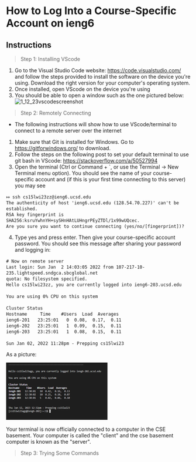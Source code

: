 # How to Log Into a Course-Specific Account on ieng6

## Instructions

> Step 1: Installing VScode

1. Go to the Visual Studio Code website: https://code.visualstudio.com/ and follow the steps provided to install the software on the device you're using. Download the right version for your computer's operating system.
2. Once installed, open VScode on the device you're using
3. You should be able to open a window such as the one pictured below:
![1_12_23vscodescreenshot](https://user-images.githubusercontent.com/110694499/212184347-777f77f5-911f-422a-a305-7479542c1195.PNG)



> Step 2: Remotely Connecting
* The following instructions will show how to use VScode/terminal to connect to a remote server over the internet

1. Make sure that Git is installed for Windows. Go to https://gitforwindows.org/ to download. 
2. Follow the steps on the following post to set your default terminal to use git bash in VScode: https://stackoverflow.com/a/50527994
3. Open the terminal (Ctrl or Command + `, or use the Terminal -> New Terminal menu option). You should see the name of your course-specific account and (if this is your first time connecting to this server) you may see
```
⤇ ssh cs15lwi23zz@ieng6.ucsd.edu
The authenticity of host 'ieng6.ucsd.edu (128.54.70.227)' can't be established.
RSA key fingerprint is SHA256:ksruYwhnYH+sySHnHAtLUHngrPEyZTDl/1x99wUQcec.
Are you sure you want to continue connecting (yes/no/[fingerprint])? 
```
4. Type yes and press enter. Then give your course-specific account password. You should see this message after sharing your password and logging in:

```
# Now on remote server
Last login: Sun Jan  2 14:03:05 2022 from 107-217-10-235.lightspeed.sndgca.sbcglobal.net
quota: No filesystem specified.
Hello cs15lwi23zz, you are currently logged into ieng6-203.ucsd.edu

You are using 0% CPU on this system

Cluster Status 
Hostname     Time    #Users  Load  Averages  
ieng6-201   23:25:01   0  0.08,  0.17,  0.11
ieng6-202   23:25:01   1  0.09,  0.15,  0.11
ieng6-203   23:25:01   1  0.08,  0.15,  0.11

Sun Jan 02, 2022 11:28pm - Prepping cs15lwi23
```
As a picture:

![Image](remotelyconnectingpicture.png)

Your terminal is now officially connected to a computer in the CSE basement. Your computer is called the "client" and the cse basement computer is known as the "server".



> Step 3: Trying Some Commands

